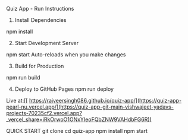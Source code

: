 Quiz App - Run Instructions
1. Install Dependencies
   
npm install

2. Start Development Server

npm start
Auto-reloads when you make changes

3. Build for Production

npm run build

4. Deploy to GitHub Pages
npm run deploy

Live at:[[ https://rajveersingh086.github.io/quiz-app/](https://quiz-app-pearl-nu.vercel.app/](https://quiz-app-git-main-vishwajeet-yadavs-projects-70235cf2.vercel.app?_vercel_share=iRkOrwoO1ONxYIeoFQbZNW9VAHdbFG6R))

QUICK START 
git clone <your-repo-url>
cd quiz-app
npm install
npm start

